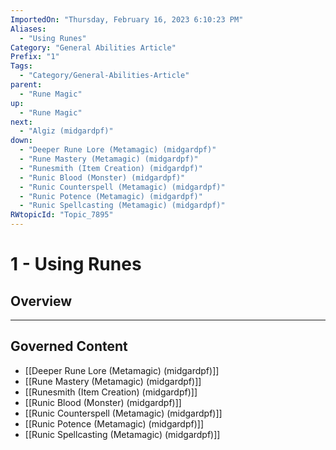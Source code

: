 ```yaml
---
ImportedOn: "Thursday, February 16, 2023 6:10:23 PM"
Aliases:
  - "Using Runes"
Category: "General Abilities Article"
Prefix: "1"
Tags:
  - "Category/General-Abilities-Article"
parent:
  - "Rune Magic"
up:
  - "Rune Magic"
next:
  - "Algiz (midgardpf)"
down:
  - "Deeper Rune Lore (Metamagic) (midgardpf)"
  - "Rune Mastery (Metamagic) (midgardpf)"
  - "Runesmith (Item Creation) (midgardpf)"
  - "Runic Blood (Monster) (midgardpf)"
  - "Runic Counterspell (Metamagic) (midgardpf)"
  - "Runic Potence (Metamagic) (midgardpf)"
  - "Runic Spellcasting (Metamagic) (midgardpf)"
RWtopicId: "Topic_7895"
---
```

# 1 - Using Runes
## Overview
---
## Governed Content
- [[Deeper Rune Lore (Metamagic) (midgardpf)]]
- [[Rune Mastery (Metamagic) (midgardpf)]]
- [[Runesmith (Item Creation) (midgardpf)]]
- [[Runic Blood (Monster) (midgardpf)]]
- [[Runic Counterspell (Metamagic) (midgardpf)]]
- [[Runic Potence (Metamagic) (midgardpf)]]
- [[Runic Spellcasting (Metamagic) (midgardpf)]]

